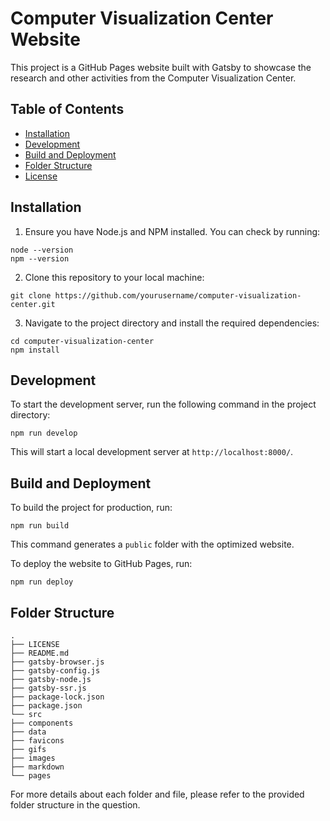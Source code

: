 # Computer Visualization Center Website

This project is a GitHub Pages website built with Gatsby to showcase the research and other activities from the Computer Visualization Center.

## Table of Contents

- [Installation](#installation)
- [Development](#development)
- [Build and Deployment](#build-and-deployment)
- [Folder Structure](#folder-structure)
- [License](#license)

## Installation

1. Ensure you have Node.js and NPM installed. You can check by running:
```
node --version
npm --version
```
2. Clone this repository to your local machine:
```
git clone https://github.com/yourusername/computer-visualization-center.git
```
3. Navigate to the project directory and install the required dependencies:
```
cd computer-visualization-center
npm install
```


## Development

To start the development server, run the following command in the project directory:
```
npm run develop
```

This will start a local development server at `http://localhost:8000/`.

## Build and Deployment

To build the project for production, run:
```
npm run build
```

This command generates a `public` folder with the optimized website.

To deploy the website to GitHub Pages, run:
```
npm run deploy
```


## Folder Structure
```
.
├── LICENSE
├── README.md
├── gatsby-browser.js
├── gatsby-config.js
├── gatsby-node.js
├── gatsby-ssr.js
├── package-lock.json
├── package.json
└── src
├── components
├── data
├── favicons
├── gifs
├── images
├── markdown
└── pages
```


For more details about each folder and file, please refer to the provided folder structure in the question.

